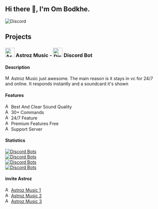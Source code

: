## Hi there 👋, I'm Om Bodkhe.

![Discord](https://discord.c99.nl/widget/theme-3/801906805999009802.png)

## Projects

### <img src="https://cdn.discordapp.com/attachments/829299934733139981/829406974507483196/103616e8f3e1c9502673404ce0cae51e_1.png" alt="Astroz Music" height="30ex"/> Astroz Music - <img src="https://user-images.githubusercontent.com/63742759/115107675-ba8cb500-9f6c-11eb-9edd-666840421f55.png" alt="Discord" height="30ex"/> Discord Bot

#### Description
<img src="https://cdn.discordapp.com/emojis/843121726048829460.png?v=1" alt="Miney" height="15ex"/> Astroz Music just awesome. The main reason is it stays in vc for 24/7 and online. It responds instantly and a soundcard it's shown

#### Features

<img src="https://cdn.discordapp.com/emojis/843121726048829460.png?v=1" alt="Astroz Music" height="15ex"/> Best And Clear Sound Quality <br>
<img src="https://cdn.discordapp.com/emojis/843121726048829460.png?v=1" alt="Astroz Music" height="15ex"/> 30+ Commands <br>
<img src="https://cdn.discordapp.com/emojis/843121726048829460.png?v=1" alt="Astroz Music" height="15ex"/> 24/7 Feature <br> 
<img src="https://cdn.discordapp.com/emojis/843121726048829460.png?v=1" alt="Astroz Music" height="15ex"/> Premium Features Free <br>
<img src="https://cdn.discordapp.com/emojis/843121726048829460.png?v=1" alt="Astroz Music" height="15ex"/> Support Server <br>

#### Statistics

[![Discord Bots](https://top.gg/api/widget/status/802423717316919297.svg)](https://top.gg/bot/802423717316919297) <br>
[![Discord Bots](https://top.gg/api/widget/upvotes/802423717316919297.svg)](https://top.gg/bot/802423717316919297)<br>
[![Discord Bots](https://top.gg/api/widget/servers/802423717316919297.svg)](https://top.gg/bot/802423717316919297)<br>
[![Discord Bots](https://top.gg/api/widget/owner/802423717316919297.svg)](https://top.gg/bot/802423717316919297)<br>


#### invite Astroz

<img src="https://cdn.discordapp.com/emojis/843121726048829460.png?v=1" alt="Astroz Music" height="15ex"/> [Astroz Music 1](https://discord.com/oauth2/authorize?client_id=802423717316919297&scope=bot&permissions=8) <br>
<img src="https://cdn.discordapp.com/emojis/843121726048829460.png?v=1" alt="Astroz Music" height="15ex"/> [Astroz Music 2](https://discord.com/oauth2/authorize?client_id=812008093655105597&scope=bot&permissions=8) <br>
<img src="https://cdn.discordapp.com/emojis/843121726048829460.png?v=1" alt="Astroz Music" height="15ex"/> [Astroz Music 3](https://discord.com/oauth2/authorize?client_id=803552574707597312&scope=bot&permissions=8) <br>



